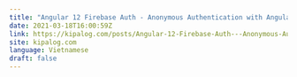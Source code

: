 ```yaml
---
title: "Angular 12 Firebase Auth - Anonymous Authentication with AngularFire2 v4"
date: 2021-03-18T16:00:59Z
link: https://kipalog.com/posts/Angular-12-Firebase-Auth---Anonymous-Authentication-with-AngularFire2-v4?utm_medium=RSS&utm_source=news.12bit.vn
site: kipalog.com
language: Vietnamese
draft: false
---
```

